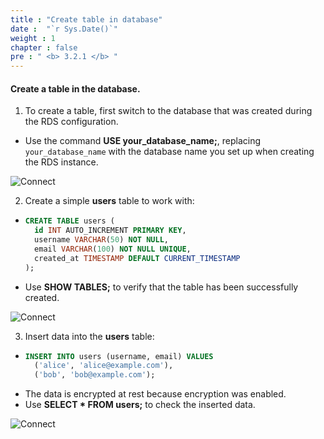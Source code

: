 ```yaml
---
title : "Create table in database"
date :  "`r Sys.Date()`" 
weight : 1
chapter : false
pre : " <b> 3.2.1 </b> "
---
```

#### Create a table in the database.

1. To create a table, first switch to the database that was created during the RDS configuration.
 + Use the command **USE your_database_name;**, replacing `your_database_name` with the database name you set up when creating the RDS instance.

![Connect](/images/3.connect/003-createtable.png)

2. Create a simple **users** table to work with:
  + ```sql
    CREATE TABLE users (
      id INT AUTO_INCREMENT PRIMARY KEY,
      username VARCHAR(50) NOT NULL,
      email VARCHAR(100) NOT NULL UNIQUE,
      created_at TIMESTAMP DEFAULT CURRENT_TIMESTAMP
    );
    ```
  + Use **SHOW TABLES;** to verify that the table has been successfully created.

![Connect](/images/3.connect/004-createtable.png)

3. Insert data into the **users** table:
  + ```sql
    INSERT INTO users (username, email) VALUES 
      ('alice', 'alice@example.com'),
      ('bob', 'bob@example.com');
    ```
  + The data is encrypted at rest because encryption was enabled.
  + Use **SELECT * FROM users;** to check the inserted data.

![Connect](/images/3.connect/005-createtable.png)

